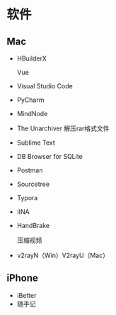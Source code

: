 # 软件

## Mac

- HBuilderX

  Vue

- Visual Studio Code

- PyCharm
  
- MindNode
  
- The Unarchiver
  解压rar格式文件

- Sublime Text

- DB Browser for SQLite
  
- Postman
  
- Sourcetree

- Typora
  
- IINA
  
- HandBrake 

  压缩视频
  
- v2rayN（Win）V2rayU（Mac）

## iPhone
- iBetter
- 随手记